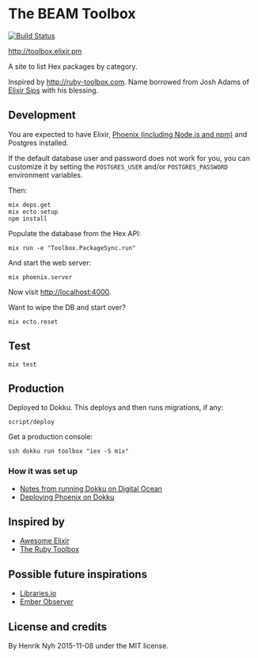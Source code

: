 # The BEAM Toolbox

[![Build Status](https://secure.travis-ci.org/henrik/toolbox.svg?branch=master
"Build Status")](https://travis-ci.org/henrik/toolbox)

<http://toolbox.elixir.pm>

A site to list Hex packages by category.

Inspired by <http://ruby-toolbox.com>. Name borrowed from Josh Adams of [Elixir Sips](http://elixirsips.com/) with his blessing.


## Development

You are expected to have Elixir, [Phoenix (including Node.js and npm)](http://www.phoenixframework.org/docs/installation) and Postgres installed.

If the default database user and password does not work for you, you can customize it by setting the `POSTGRES_USER` and/or `POSTGRES_PASSWORD` environment variables.

Then:

    mix deps.get
    mix ecto.setup
    npm install

Populate the database from the Hex API:

    mix run -e "Toolbox.PackageSync.run"

And start the web server:

    mix phoenix.server

Now visit <http://localhost:4000>.


Want to wipe the DB and start over?

    mix ecto.reset


## Test

    mix test


## Production

Deployed to Dokku. This deploys and then runs migrations, if any:

    script/deploy

Get a production console:

    ssh dokku run toolbox "iex -S mix"

### How it was set up

* [Notes from running Dokku on Digital Ocean](https://gist.github.com/henrik/26bb73091712aa42abf2)
* [Deploying Phoenix on Dokku](https://gist.github.com/henrik/c70e32544e09c1a79841)


## Inspired by

* [Awesome Elixir](https://github.com/h4cc/awesome-elixir)
* [The Ruby Toolbox](https://www.ruby-toolbox.com/)


## Possible future inspirations

* [Libraries.io](https://libraries.io/)
* [Ember Observer](http://emberobserver.com/)


## License and credits

By Henrik Nyh 2015-11-08 under the MIT license.
